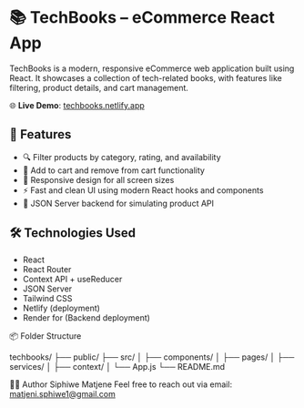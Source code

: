 # 📚 TechBooks – eCommerce React App

TechBooks is a modern, responsive eCommerce web application built using React. It showcases a collection of tech-related books, with features like filtering, product details, and cart management.

🌐 **Live Demo**: [techbooks.netlify.app](https://techbooks.netlify.app/)

## 🚀 Features

- 🔍 Filter products by category, rating, and availability
- 🛒 Add to cart and remove from cart functionality
- 📱 Responsive design for all screen sizes
- ⚡ Fast and clean UI using modern React hooks and components
- 🔄 JSON Server backend for simulating product API

## 🛠️ Technologies Used

- React
- React Router
- Context API + useReducer
- JSON Server
- Tailwind CSS
- Netlify (deployment)
- Render for (Backend deployment)
  
📦 Folder Structure

techbooks/
├── public/
├── src/
│   ├── components/
│   ├── pages/
│   ├── services/
│   ├── context/
│   └── App.js
└── README.md

🧑‍💻 Author
Siphiwe Matjene
Feel free to reach out via email: matjeni.sphiwe1@gmail.com


